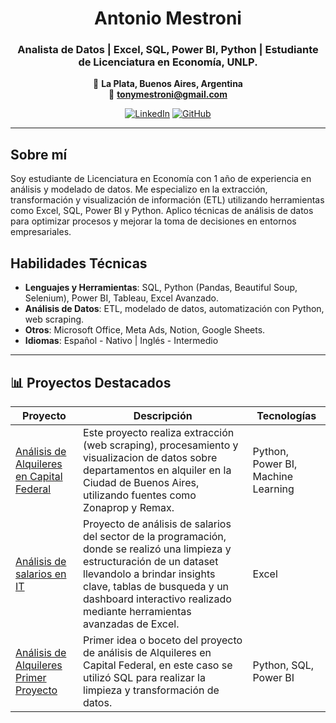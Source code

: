 <div align="center">


#  **Antonio Mestroni**

### Analista de Datos | Excel, SQL, Power BI, Python | Estudiante de Licenciatura en Economía, UNLP.

📍 **La Plata, Buenos Aires, Argentina**  
📧 **tonymestroni@gmail.com**  

[![LinkedIn](https://img.shields.io/badge/-Conectemos_en_LinkedIn-0A66C2?style=for-the-badge&logo=linkedin)](https://www.linkedin.com/in/antonio-mestroni-50208925a/)
[![GitHub](https://img.shields.io/badge/-Explora_mis_Proyectos-181717?style=for-the-badge&logo=github)](https://github.com/AntonioMestroni)

</div>

----------

## Sobre mí 
Soy estudiante de Licenciatura en Economía con 1 año de experiencia en análisis y modelado de datos. Me especializo en la extracción, transformación y visualización de información (ETL) utilizando herramientas como Excel, SQL, Power BI y Python. Aplico técnicas de análisis de datos para optimizar procesos y mejorar la toma de decisiones en entornos empresariales.


## Habilidades Técnicas 
- **Lenguajes y Herramientas**: SQL, Python (Pandas, Beautiful Soup, Selenium), Power BI, Tableau, Excel Avanzado.
- **Análisis de Datos**: ETL, modelado de datos, automatización con Python, web scraping.
- **Otros**: Microsoft Office, Meta Ads, Notion, Google Sheets.
- **Idiomas**: Español - Nativo | Inglés - Intermedio

---

## 📊 Proyectos Destacados

| Proyecto | Descripción | Tecnologías |
|----------|-------------|-------------|
| [Análisis de Alquileres en Capital Federal](https://github.com/Felimartinez1/Departamentos-Buenos-Aires) | Este proyecto realiza extracción (web scraping), procesamiento y visualizacion de datos sobre departamentos en alquiler en la Ciudad de Buenos Aires, utilizando fuentes como Zonaprop y Remax. | Python, Power BI, Machine Learning |
| [Análisis de salarios en IT](https://github.com/AntonioMestroni/ProyectoExcelSalarios) | Proyecto de análisis de salarios del sector de la programación, donde se realizó una limpieza y estructuración de un dataset llevandolo a brindar insights clave, tablas de busqueda y un dashboard interactivo realizado mediante herramientas avanzadas de Excel. | Excel |
| [Análisis de Alquileres Primer Proyecto](https://github.com/AntonioMestroni/ProyectoDataAnalytics) | Primer idea o boceto del proyecto de análisis de Alquileres en Capital Federal, en este caso se utilizó SQL para realizar la limpieza y transformación de datos. | Python, SQL, Power BI |

